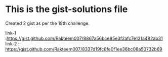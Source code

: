 # This is the gist-solutions file

Created 2 gist as per the 18th challenge.

link-1 :<https://gist.github.com/Rakteem007/8867a56bce85e3f2afc7e131a482ab31>
link-2 : <https://gist.github.com/Rakteem007/8337d19fc8fe0f1ee36bc08a50732b69>
